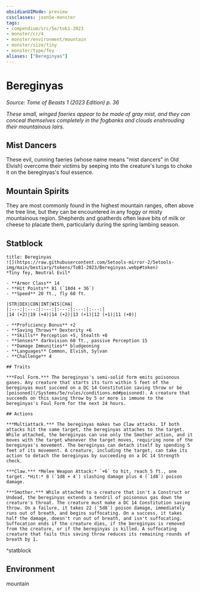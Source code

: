 ```yaml
---
obsidianUIMode: preview
cssclasses: json5e-monster
tags:
- compendium/src/5e/tob1-2023
- monster/cr/4
- monster/environment/mountain
- monster/size/tiny
- monster/type/fey
aliases: ["Bereginyas"]
---
```

# Bereginyas
*Source: Tome of Beasts 1 (2023 Edition) p. 36*  

*These small, winged faeries appear to be made of gray mist, and they can conceal themselves completely in the fogbanks and clouds enshrouding their mountainous lairs.*

## Mist Dancers

These evil, cunning faeries (whose name means "mist dancers" in Old Elvish) overcome their victims by seeping into the creature's lungs to choke it on the bereginyas's foul essence.

## Mountain Spirits

They are most commonly found in the highest mountain ranges, often above the tree line, but they can be encountered in any foggy or misty mountainous region. Shepherds and goatherds often leave bits of milk or cheese to placate them, particularly during the spring lambing season.

## Statblock

```ad-statblock
title: Bereginyas
![](https://raw.githubusercontent.com/5etools-mirror-2/5etools-img/main/bestiary/tokens/ToB1-2023/Bereginyas.webp#token)
*Tiny fey, Neutral Evil*

- **Armor Class** 14
- **Hit Points** 81 (`18d4 + 36`)
- **Speed** 20 ft., fly 60 ft.

|STR|DEX|CON|INT|WIS|CHA|
|:---:|:---:|:---:|:---:|:---:|:---:|
|14 (+2)|19 (+4)|14 (+2)|13 (+1)|12 (+1)|11 (+0)|

- **Proficiency Bonus** +2
- **Saving Throws** Dexterity +6
- **Skills** Perception +5, Stealth +8
- **Senses** darkvision 60 ft., passive Perception 15
- **Damage Immunities** bludgeoning
- **Languages** Common, Elvish, Sylvan
- **Challenge** 4

## Traits

***Foul Form.*** The bereginyas's semi-solid form emits poisonous gases. Any creature that starts its turn within 5 feet of the bereginyas must succeed on a DC 14 Constitution saving throw or be [poisoned](/Systems/5e/rules/conditions.md#poisoned). A creature that succeeds on this saving throw by 5 or more is immune to the bereginyas's Foul Form for the next 24 hours.

## Actions

***Multiattack.*** The bereginyas makes two Claw attacks. If both attacks hit the same target, the bereginyas attaches to the target. While attached, the bereginyas can use only the Smother action, and it moves with the target whenever the target moves, requiring none of the bereginyas's movement. The bereginyas can detach itself by spending 5 feet of its movement. A creature, including the target, can take its action to detach the bereginyas by succeeding on a DC 14 Strength check.

***Claw.*** *Melee Weapon Attack:* `+6` to hit, reach 5 ft., one target. *Hit:* 8 (`1d8 + 4`) slashing damage plus 4 (`1d8`) poison damage.

***Smother.*** While attached to a creature that isn't a Construct or Undead, the bereginyas extends a tendril of poisonous gas down the creature's throat. The creature must make a DC 14 Constitution saving throw. On a failure, it takes 22 (`5d8`) poison damage, immediately runs out of breath, and begins suffocating. On a success, it takes half the damage, doesn't run out of breath, and isn't suffocating. Suffocation ends if the creature dies, if the bereginyas is removed from the creature, or if the bereginyas is killed. A suffocating creature that fails this saving throw reduces its remaining rounds of breath by 1.
```
^statblock

## Environment

mountain
